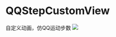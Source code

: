 # QQStepCustomView
自定义动画，仿QQ运动步数
![](https://github.com/CatEatFishs/QQStepCustomView/raw/master/drawable/qqstep.png)  
